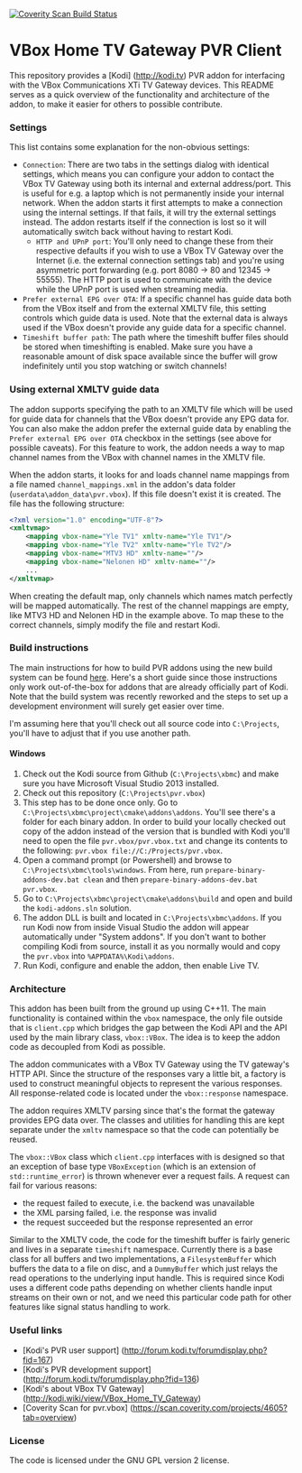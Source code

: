 [![Coverity Scan Build Status](https://scan.coverity.com/projects/4605/badge.svg)](https://scan.coverity.com/projects/4605)

# VBox Home TV Gateway PVR Client

This repository provides a [Kodi] (http://kodi.tv) PVR addon for interfacing with the VBox Communications XTi TV Gateway devices. This README serves as a quick overview of the functionality and architecture of the addon, to make it easier for others to possible contribute.

### Settings

This list contains some explanation for the non-obvious settings:
* `Connection`: There are two tabs in the settings dialog with identical settings, which means you can configure your addon to contact the VBox TV Gateway using both its internal and external address/port. This is useful for e.g. a laptop which is not permanently inside your internal network. When the addon starts it first attempts to make a connection using the internal settings. If that fails, it will try the external settings instead. The addon restarts itself if the connection is lost so it will automatically switch back without having to restart Kodi.
  * `HTTP and UPnP port`: You'll only need to change these from their respective defaults if you wish to use a VBox TV Gateway over the Internet (i.e. the external connection settings tab) and you're using asymmetric port forwarding (e.g. port 8080 -> 80 and 12345 -> 55555). The HTTP port is used to communicate with the device while the UPnP port is used when streaming media.
* `Prefer external EPG over OTA`: If a specific channel has guide data both from the VBox itself and from the external XMLTV file, this setting controls which guide data is used. Note that the external data is always used if the VBox doesn't provide any guide data for a specific channel.
* `Timeshift buffer path`: The path where the timeshift buffer files should be stored when timeshifting is enabled. Make sure you have a reasonable amount of disk space available since the buffer will grow indefinitely until you stop watching or switch channels!

### Using external XMLTV guide data

The addon supports specifying the path to an XMLTV file which will be used for guide data for channels that the VBox doesn't provide any EPG data for. You can also make the addon prefer the external guide data by enabling the `Prefer external EPG over OTA` checkbox in the settings (see above for possible caveats). For this feature to work, the addon needs a way to map channel names from the VBox with channel names in the XMLTV file.

When the addon starts, it looks for and loads channel name mappings from a file named `channel_mappings.xml` in the addon's data folder (`userdata\addon_data\pvr.vbox`). If this file doesn't exist it is created. The file has the following structure:

```xml
<?xml version="1.0" encoding="UTF-8"?>
<xmltvmap>
    <mapping vbox-name="Yle TV1" xmltv-name="Yle TV1"/>
    <mapping vbox-name="Yle TV2" xmltv-name="Yle TV2"/>
    <mapping vbox-name="MTV3 HD" xmltv-name=""/>
    <mapping vbox-name="Nelonen HD" xmltv-name=""/>
    ...
</xmltvmap>
```

When creating the default map, only channels which names match perfectly will be mapped automatically. The rest of the channel mappings are empty, like MTV3 HD and Nelonen HD in the example above. To map these to the correct channels, simply modify the file and restart Kodi.

### Build instructions

The main instructions for how to build PVR addons using the new build system can be found [here](http://forum.kodi.tv/showthread.php?tid=219166). Here's a short guide since those instructions only work out-of-the-box for addons that are already officially part of Kodi. Note that the build system was recently reworked and the steps to set up a development environment will surely get easier over time.

I'm assuming here that you'll check out all source code into `C:\Projects`, you'll have to adjust that if you use another path.

#### Windows

1. Check out the Kodi source from Github (`C:\Projects\xbmc`) and make sure you have Microsoft Visual Studio 2013 installed.
2. Check out this repository (`C:\Projects\pvr.vbox`)
3. This step has to be done once only. Go to `C:\Projects\xbmc\project\cmake\addons\addons`. You'll see there's a folder for each binary addon. In order to build your locally checked out copy of the addon instead of the version that is bundled with Kodi you'll need to open the file `pvr.vbox/pvr.vbox.txt` and change its contents to the following: `pvr.vbox file://C:/Projects/pvr.vbox`.
4. Open a command prompt (or Powershell) and browse to `C:\Projects\xbmc\tools\windows`. From here, run `prepare-binary-addons-dev.bat clean` and then `prepare-binary-addons-dev.bat pvr.vbox`.
5. Go to `C:\Projects\xbmc\project\cmake\addons\build` and open and build the `kodi-addons.sln` solution.
6. The addon DLL is built and located in `C:\Projects\xbmc\addons`. If you run Kodi now from inside Visual Studio the addon will appear automatically under "System addons". If you don't want to bother compiling Kodi from source, install it as you normally would and copy the `pvr.vbox` into `%APPDATA%\Kodi\addons`.
7. Run Kodi, configure and enable the addon, then enable Live TV.

### Architecture

This addon has been built from the ground up using C++11. The main functionality is contained within the `vbox` namespace, the only file outside that is `client.cpp` which bridges the gap between the Kodi API and the API used by the main library class, `vbox::VBox`. The idea is to keep the addon code as decoupled from Kodi as possible.

The addon communicates with a VBox TV Gateway using the TV gateway's HTTP API. Since the structure of the responses vary a little bit, a factory is used to construct meaningful objects to represent the various responses. All response-related code is located under the `vbox::response` namespace.

The addon requires XMLTV parsing since that's the format the gateway provides EPG data over. The classes and utilities for handling this are kept separate under the `xmltv` namespace so that the code can potentially be reused.

The `vbox::VBox` class which `client.cpp` interfaces with is designed so that an exception of base type `VBoxException` (which is an extension of `std::runtime_error`) is thrown whenever ever a request fails. A request can fail for various reasons:

* the request failed to execute, i.e. the backend was unavailable
* the XML parsing failed, i.e. the response was invalid
* the request succeeded but the response represented an error
 
Similar to the XMLTV code, the code for the timeshift buffer is fairly generic and lives in a separate `timeshift` namespace. Currently there is a base class for all buffers and two implementations, a `FilesystemBuffer` which buffers the data to a file on disc, and a `DummyBuffer` which just relays the read operations to the underlying input handle. This is required since Kodi uses a different code paths depending on whether clients handle input streams on their own or not, and we need this particular code path for other features like signal status handling to work.

### Useful links

* [Kodi's PVR user support] (http://forum.kodi.tv/forumdisplay.php?fid=167)
* [Kodi's PVR development support] (http://forum.kodi.tv/forumdisplay.php?fid=136)
* [Kodi's about VBox TV Gateway] (http://kodi.wiki/view/VBox_Home_TV_Gateway)
* [Coverity Scan for pvr.vbox] (https://scan.coverity.com/projects/4605?tab=overview)

###  License

The code is licensed under the GNU GPL version 2 license.

